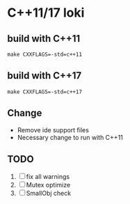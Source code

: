 
# C++11/17 loki

## build with C++11

`make CXXFLAGS=-std=c++11`

## build with C++17

`make CXXFLAGS=-std=c++17`

## Change

- Remove ide support files
- Necessary change to run with C++11

## TODO

1. ☐ fix all warnings
2. ☐ Mutex optimize
3. ☐ SmallObj check


